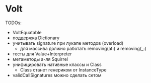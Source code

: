 # Volt

TODOs:
- VoltEquatable
- поддержка Dictionary
- учитывать signature при лукапе методов (overload)
   - для массива должно работать removing(at:) и removing(_:)
- тесты для Value+Interpreter
- метаметоды а-ля Squirrel
- унифицировать нативные классы и Class
   - Class станет генериком от InstanceType
- validCallSignatures можно сделать сетом
